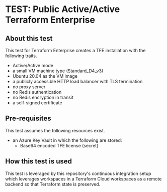 # TEST: Public Active/Active Terraform Enterprise

## About this test

This test for Terraform Enterprise creates a TFE
installation with the following traits.

- Active/Active mode
- a small VM machine type (Standard_D4_v3)
- Ubuntu 20.04 as the VM image
- a publicly accessible HTTP load balancer with TLS termination
- no proxy server
- no Redis authentication
- no Redis encryption in transit
- a self-signed certificate

## Pre-requisites

This test assumes the following resources exist.

- an Azure Key Vault in which the following are stored:
  - Base64 encoded TFE license (secret)

## How this test is used

This test is leveraged by this repository's continuous integration setup which
leverages workspaces in a Terraform Cloud workspaces as a remote backend so that
Terraform state is preserved.
